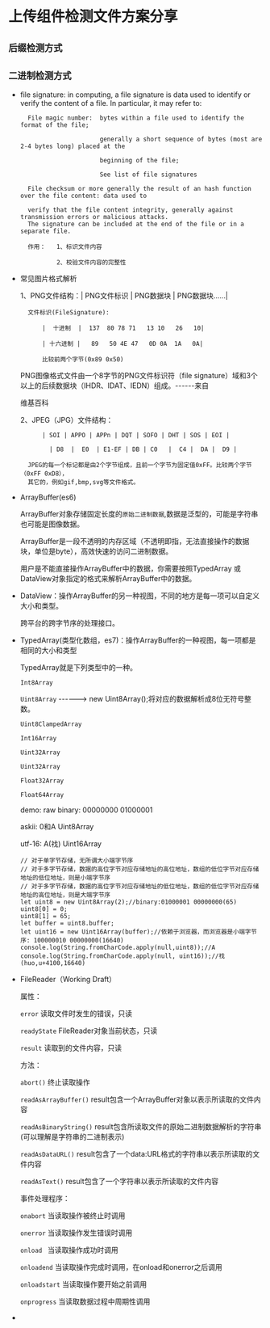 # 上传组件检测文件方案分享

## `后缀检测方式`

## `二进制检测方式`
* file signature:
        in computing, a file signature is data used to identify or verify the content of a file. 
        In particular, it may refer to:
       
        File magic number:  bytes within a file used to identify the format of the file; 
                            
                            generally a short sequence of bytes (most are 2-4 bytes long) placed at the 
                           
                            beginning of the file; 
                            
                            See list of file signatures
       
        File checksum or more generally the result of an hash function over the file content: data used to 
        
        verify that the file content integrity, generally against transmission errors or malicious attacks. 
        The signature can be included at the end of the file or in a separate file.
        
        作用：   1、标识文件内容
                
                2、校验文件内容的完整性
* 常见图片格式解析

    1、PNG文件结构：| PNG文件标识 | PNG数据块 | PNG数据块……|
        
        文件标识(FileSignature): 
         
            |  十进制  |  137  80 78 71   13 10   26   10|
         
            | 十六进制 |   89   50 4E 47   0D 0A  1A   0A|

            比较前两个字节(0x89 0x50)
    
    PNG图像格式文件由一个8字节的PNG文件标识符（file signature）域和3个以上的后续数据块（IHDR、IDAT、IEDN）组成。------来自
    
    维基百科
    
    2、JPEG（JPG）文件结构： 
        
            | SOI | APPO | APPn | DQT | SOFO | DHT | SOS | EOI |

              | D8  |  E0  | E1-EF | DB | C0   |  C4 |  DA |  D9 |

        JPEG的每一个标记都是由2个字节组成，且前一个字节为固定值0xFF。比较两个字节（0xFF 0xD8），
        其它的，例如gif,bmp,svg等文件格式。
* ArrayBuffer(es6)

    ArrayBuffer对象存储固定长度的`原始二进制数据`,数据是泛型的，可能是字符串也可能是图像数据。

    ArrayBuffer是一段不透明的内存区域（不透明即指，无法直接操作的数据块，单位是byte），高效快速的访问二进制数据。

    用户是不能直接操作ArrayBuffer中的数据，你需要按照TypedArray 或 DataView对象指定的格式来解析ArrayBuffer中的数据。

* DataView：操作ArrayBuffer的另一种视图，不同的地方是每一项可以自定义大小和类型。

    跨平台的跨字节序的处理接口。

* TypedArray(类型化数组，es7)：操作ArrayBuffer的一种视图，每一项都是相同的大小和类型

    TypedArray就是下列类型中的一种。

    `Int8Array`

    `Uint8Array`    ------> new Uint8Array();将对应的数据解析成8位无符号整数。

    `Uint8ClampedArray`

    `Int16Array`

    `Uint32Array`

    `Uint32Array`

    `Float32Array`

    `Float64Array`

    demo:
    raw binary: 00000000 01000001

    askii: 0和A     Uint8Array

    utf-16: A(䄀)   Uint16Array
    ```
    // 对于单字节存储，无所谓大小端字节序
    // 对于多字节存储，数据的高位字节对应存储地址的高位地址，数组的低位字节对应存储地址的低位地址，则是小端字节序
    // 对于多字节存储，数据的高位字节对应存储地址的低位地址，数组的低位字节对应存储地址的高位地址，则是大端字节序
    let uint8 = new Uint8Array(2);//binary:01000001 00000000(65)
    uint8[0] = 0;
    uint8[1] = 65;
    let buffer = uint8.buffer;
    let uint16 = new Uint16Array(buffer);//依赖于浏览器，而浏览器是小端字节序: 100000010 00000000(16640)   
    console.log(String.fromCharCode.apply(null,uint8));//A
    console.log(String.fromCharCode.apply(null, uint16));//䄀(huo,u+4100,16640)
    ```

* FileReader（Working Draft）

    属性：

    `error`                             读取文件时发生的错误，只读

    `readyState`                        FileReader对象当前状态，只读

    `result`                            读取到的文件内容，只读

    方法：

    `abort()`                           终止读取操作

    `readAsArrayBuffer()`              result包含一个ArrayBuffer对象以表示所读取的文件内容

    `readAsBinaryString()`              result包含所读取文件的原始二进制数据解析的字符串(可以理解是字符串的二进制表示)

    `readAsDataURL()`                   result包含了一个data:URL格式的字符串以表示所读取的文件内容

    `readAsText()`                      result包含了一个字符串以表示所读取的文件内容

    事件处理程序：

    `onabort`                           当读取操作被终止时调用

    `onerror`                           当读取操作发生错误时调用

    `onload `                           当读取操作成功时调用

    `onloadend`                         当读取操作完成时调用，在onload和onerror之后调用

    `onloadstart`                       当读取操作要开始之前调用

    `onprogress`                        当读取数据过程中周期性调用

* 